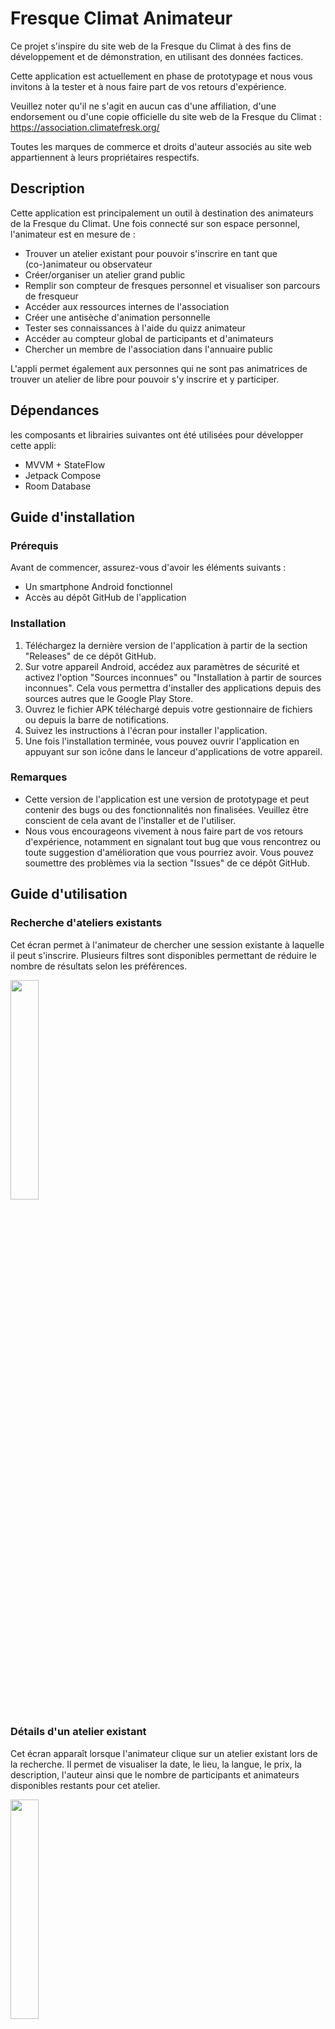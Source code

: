 # Fresque Climat Animateur

Ce projet s'inspire du site web de la Fresque du Climat à des fins de développement et de démonstration, en utilisant des données factices.

Cette application est actuellement en phase de prototypage et nous vous invitons à la tester et à nous faire part de vos retours d'expérience.

Veuillez noter qu'il ne s'agit en aucun cas d'une affiliation, d'une endorsement ou d'une copie 
officielle du site web de la Fresque du Climat : https://association.climatefresk.org/

Toutes les marques de commerce et droits d'auteur associés au site web appartiennent à leurs propriétaires respectifs.

## Description

Cette application est principalement un outil à destination des animateurs de la Fresque du Climat.
Une fois connecté sur son espace personnel, l'animateur est en mesure de : 
- Trouver un atelier existant pour pouvoir s'inscrire en tant que (co-)animateur ou observateur
- Créer/organiser un atelier grand public
- Remplir son compteur de fresques personnel et visualiser son parcours de fresqueur
- Accéder aux ressources internes de l'association
- Créer une antisèche d'animation personnelle 
- Tester ses connaissances à l'aide du quizz animateur
- Accéder au compteur global de participants et d'animateurs
- Chercher un membre de l'association dans l'annuaire public

L'appli permet également aux personnes qui ne sont pas animatrices de trouver un atelier de libre pour pouvoir s'y inscrire et y participer.

## Dépendances 

les composants et librairies suivantes ont été utilisées pour développer cette appli:
- MVVM + StateFlow
- Jetpack Compose
- Room Database

## Guide d'installation

### Prérequis

Avant de commencer, assurez-vous d'avoir les éléments suivants :
- Un smartphone Android fonctionnel
- Accès au dépôt GitHub de l'application

### Installation

1. Téléchargez la dernière version de l'application à partir de la section "Releases" de ce dépôt GitHub.
2. Sur votre appareil Android, accédez aux paramètres de sécurité et activez l'option "Sources inconnues" ou "Installation à partir de sources inconnues". Cela vous permettra d'installer des applications depuis des sources autres que le Google Play Store.
3. Ouvrez le fichier APK téléchargé depuis votre gestionnaire de fichiers ou depuis la barre de notifications.
4. Suivez les instructions à l'écran pour installer l'application.
5. Une fois l'installation terminée, vous pouvez ouvrir l'application en appuyant sur son icône dans le lanceur d'applications de votre appareil.

### Remarques

- Cette version de l'application est une version de prototypage et peut contenir des bugs ou des fonctionnalités non finalisées. Veuillez être conscient de cela avant de l'installer et de l'utiliser.
- Nous vous encourageons vivement à nous faire part de vos retours d'expérience, notamment en signalant tout bug que vous rencontrez ou toute suggestion d'amélioration que vous pourriez avoir. Vous pouvez soumettre des problèmes via la section "Issues" de ce dépôt GitHub.

## Guide d'utilisation

### Recherche d'ateliers existants
Cet écran permet à l'animateur de chercher une session existante à laquelle il peut s'inscrire.
Plusieurs filtres sont disponibles permettant de réduire le nombre de résultats selon les préférences. 

<img src="app/demo/screenshot_fresque_climat_0001.png" width=30% height=30%> 

### Détails d'un atelier existant
Cet écran apparaît lorsque l'animateur clique sur un atelier existant lors de la recherche.
Il permet de visualiser la date, le lieu, la langue, le prix, la description, l'auteur ainsi que le nombre de participants et animateurs disponibles restants pour cet atelier.

<img src="app/demo/screenshot_fresque_climat_0002.png" width=30% height=30%> 

### Communauté
Cet écran permet de visualiser en direct le compteur global des animateurs et participants de la Fresque.
Un annuaire permet également de rechercher un "fresqueur" sur le réseau de l'association (si son compte est public).

<img src="app/demo/screenshot_fresque_climat_0003.png" width=30% height=30%> 

### Créer une nouvelle session
Cet écran permet, soit la création d'un nouvel atelier de la Fresque du climat, soit de remplir son compteur personnel d'ateliers.

<img src="app/demo/screenshot_fresque_climat_0004.png" width=30% height=30%> 

### Ressources internes
Cet écran permet un accès direct aux ressources internes de l'association destinées à l'animateur (wiki, mémo, supports, etc)

<img src="app/demo/screenshot_fresque_climat_0005.png" width=30% height=30%> 

### Connexion à l'espace animateur
Cet écran permet à l'animateur de rentrer ses identifiants afin de se connecter à son espace personnel d'animateur de la fresque.

<img src="app/demo/screenshot_fresque_climat_0006.png" width=30% height=30%> 

### Espace animateur
Cet écran est la page principale de l'espace animateur, il permet à l'animateur d'avoir un aperçu de son profil et son parcours de fresqueur ainsi que de gérer ses sessions d'animation passées et à venir
Une fonctionnalité de personnalisation d'antisèche d'animation est actuellement en cours de développement (voir roadmap).

<img src="app/demo/screenshot_fresque_climat_0007.png" width=30% height=30%>    <img src="app/demo/screenshot_fresque_climat_0008.png" width=30% height=30%> 

## Roadmap

- visualisation des sessions publiques disponibles à venir au sein d'une carte géographique
- visualisation et/ou modification de ses informations personnelles dans l'espace animateur
- visualiser son parcours de fresqueur avec explication des prérequis pour accécer à chaque ceinture (blanche, orange, bleue, etc)
- avoir accès au mémo des différentes cartes du jeu avec l'explication des liens possibles d'une carte avec les autres
- créer et personnaliser son antisèche d'animation
